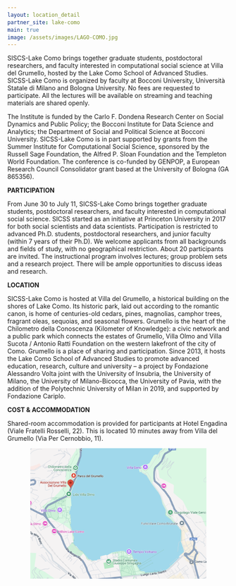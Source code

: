 ```yaml
---
layout: location_detail
partner_site: lake-como
main: true
image: /assets/images/LAGO-COMO.jpg
---
```


[//]: # (ORGANIZERS: Update the info to match your location. Add a site image to /assets/images/ and update the placeholder URL above to match it. See _data/2025/Lake Como for yml files that control the header content, location info on general sites page, people lists, and sidebar.)

SISCS-Lake Como brings together graduate students, postdoctoral researchers, and faculty interested in computational social science at Villa del Grumello, hosted by the Lake Como School of Advanced Studies. SICSS-Lake Como is organized by faculty at Bocconi University, Università Statale di Milano and Bologna University. No fees are requested to participate. All the lectures will be available on streaming and teaching materials are shared openly.

The Institute is funded by the Carlo F. Dondena Research Center on Social Dynamics and Public Policy; the Bocconi Institute for Data Science and Analytics; the Department of Social and Political Science at Bocconi University. SICSS-Lake Como is in part supported by grants from the Summer Institute for Computational Social Science, sponsored by the Russell Sage Foundation, the Alfred P. Sloan Foundation and the Templeton World Foundation. The conference is co-funded by GENPOP, a European Research Council Consolidator grant based at the University of Bologna (GA 865356).



**PARTICIPATION**

From June 30 to July 11, SICSS-Lake Como brings together graduate students, postdoctoral researchers, and faculty interested in computational social science. SICSS started as an initiative at Princeton University in 2017 for both social scientists and data scientists. Participation is restricted to advanced Ph.D. students, postdoctoral researchers, and junior faculty (within 7 years of their Ph.D). We welcome applicants from all backgrounds and fields of study, with no geographical restriction. About 20 participants are invited. The instructional program involves lectures; group problem sets and a research project. There will be ample opportunities to discuss ideas and research.


**LOCATION**

SICSS-Lake Como is hosted at Villa del Grumello, a historical building on the shores of Lake Como. Its historic park, laid out according to the romantic canon, is home of centuries-old cedars, pines, magnolias, camphor trees, fragrant oleas, sequoias, and seasonal flowers. Grumello is the heart of the Chilometro della Conoscenza (Kilometer of Knowledge): a civic network and a public park which connects the estates of Grumello, Villa Olmo and Villa Sucota / Antonio Ratti Foundation on the western lakefront of the city of Como. Grumello is a place of sharing and participation. Since 2013, it hosts the Lake Como School of Advanced Studies to promote advanced education, research, culture and university – a project by Fondazione Alessandro Volta joint with the University of Insubria, the University of Milano, the University of Milano-Bicocca, the University of Pavia, with the addition of the Polytechnic University of Milan in 2019, and supported by Fondazione Cariplo.


**COST & ACCOMMODATION**

Shared-room accommodation is provided for participants at Hotel Engadina (Viale Fratelli Rosselli, 22). This is located 10 minutes away from Villa del Grumello (Via Per Cernobbio, 11).



<p align="center">
  <img src="/assets/images/Villa_del_Grumello.png" alt="Alt text" width="400"/>
</p>



[//]: # (ORGANIZERS: feel free to add a link to your application materials or your SICSS apply page above.)
